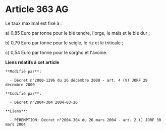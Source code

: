 # Article 363 AG

Le taux maximal est fixé à :

a) 0,85 Euro par tonne pour le blé tendre, l'orge, le maïs et le blé dur ;

b) 0,79 Euro par tonne pour le seigle, le riz et le triticale ;

c) 0,54 Euro par tonne pour le sorgho et l'avoine.

**Liens relatifs à cet article**

	**Modifié par**:

	  - Décret n°2000-1296 du 26 décembre 2000 - art. 4 (V) JORF 29 décembre 2000

	**Codifié par**:

	  - Décret n°2004-304 2004-03-26

	**Liens**:

	  - PEREMPTION: Décret n°2004-304 du 26 mars 2004 - art. 2 () JORF 30 mars 2004
